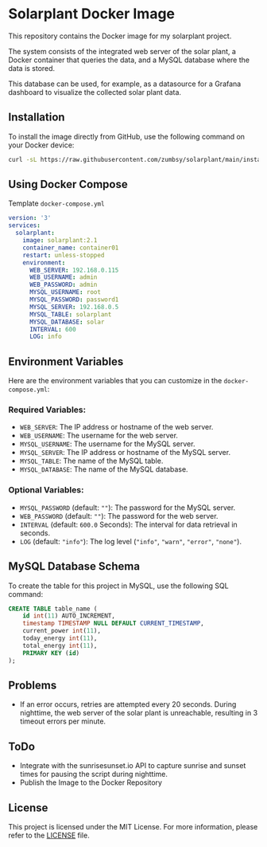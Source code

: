 # Solarplant Docker Image

This repository contains the Docker image for my solarplant project.

The system consists of the integrated web server of the solar plant, a Docker container that queries the data, and a MySQL database where the data is stored.

This database can be used, for example, as a datasource for a Grafana dashboard to visualize the collected solar plant data.
## Installation

To install the image directly from GitHub, use the following command on your Docker device:
```bash
curl -sL https://raw.githubusercontent.com/zumbsy/solarplant/main/install.sh | bash
```

## Using Docker Compose

Template `docker-compose.yml`

```yaml
version: '3'
services:
  solarplant:
    image: solarplant:2.1
    container_name: container01
    restart: unless-stopped
    environment:
      WEB_SERVER: 192.168.0.115
      WEB_USERNAME: admin
      WEB_PASSWORD: admin
      MYSQL_USERNAME: root
      MYSQL_PASSWORD: password1
      MYSQL_SERVER: 192.168.0.5
      MYSQL_TABLE: solarplant
      MYSQL_DATABASE: solar
      INTERVAL: 600
      LOG: info
```

## Environment Variables

Here are the environment variables that you can customize in the `docker-compose.yml`:

### Required Variables:

- `WEB_SERVER`: The IP address or hostname of the web server.
- `WEB_USERNAME`: The username for the web server.
- `MYSQL_USERNAME`: The username for the MySQL server.
- `MYSQL_SERVER`: The IP address or hostname of the MySQL server.
- `MYSQL_TABLE`: The name of the MySQL table.
- `MYSQL_DATABASE`: The name of the MySQL database.

### Optional Variables:

- `MYSQL_PASSWORD` (default: `""`): The password for the MySQL server.
- `WEB_PASSWORD` (default: `""`): The password for the web server.
- `INTERVAL` (default: `600.0` Seconds): The interval for data retrieval in seconds.
- `LOG` (default: `"info"`): The log level (`"info"`, `"warn"`, `"error"`, `"none"`).



## MySQL Database Schema

To create the table for this project in MySQL, use the following SQL command:

```sql
CREATE TABLE table_name (
    id int(11) AUTO_INCREMENT,
    timestamp TIMESTAMP NULL DEFAULT CURRENT_TIMESTAMP,
    current_power int(11),
    today_energy int(11),
    total_energy int(11),
    PRIMARY KEY (id)
);
```

## Problems
- If an error occurs, retries are attempted every 20 seconds. During nighttime, the web server of the solar plant is unreachable, resulting in 3 timeout errors per minute.
## ToDo
- Integrate with the sunrisesunset.io API to capture sunrise and sunset times for pausing the script during nighttime.
- Publish the Image to the Docker Repository

## License

This project is licensed under the MIT License. For more information, please refer to the [LICENSE](LICENSE) file.
